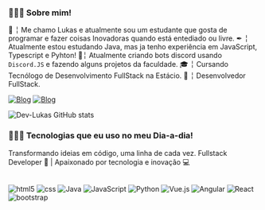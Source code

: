 ### 👨🏻‍💻 Sobre mim!

📌 ╎ Me chamo Lukas e atualmente sou um estudante que gosta de programar e fazer coisas Inovadoras quando está entediado ou livre.
✒ ╎ Atualmente estou estudando Java, mas ja tenho experiência em JavaScript, Typescript e Pyhton!
🤖╎ Atualmente criando bots discord usando `Discord.JS` e fazendo alguns projetos da faculdade.
🎓 ╎ Cursando Tecnólogo de Desenvolvimento FullStack na Estácio.
👷 ╎ Desenvolvedor FullStack.

[![Blog](https://img.shields.io/badge/Instagram-E4405F?style=for-the-badge&logo=instagram&logoColor=white)](https://www.instagram.com/dev_lukascoder/)
[![Blog](https://img.shields.io/badge/LinkedIn-0077B5?style=for-the-badge&logo=linkedin&logoColor=white)](https://www.linkedin.com/in/dev-lukas-88a70b286/)

![Dev-Lukas GitHub stats](https://github-readme-stats.vercel.app/api?username=Dev-Lukas2004&show_icons=true&theme=merko)

### 👨🏻‍💻 Tecnologias que eu uso no meu Dia-a-dia!
Transformando ideias em código, uma linha de cada vez. Fullstack Developer 🚀 | Apaixonado por tecnologia e inovação 💻


<div style="display: inline_block"><br/>
<img align ="center "alt="html5" src="https://img.shields.io/badge/HTML5-E34F26?style=for-the-badge&logo=html5&logoColor=white">
<img align ="center "alt="css" src="https://img.shields.io/badge/CSS3-1572B6?style=for-the-badge&logo=css3&logoColor=white">
<img align ="center "alt="Java" src="https://img.shields.io/badge/Java-ED8B00?style=for-the-badge&logo=openjdk&logoColor=white">
<img align ="center "alt="JavaScript" src="https://img.shields.io/badge/JavaScript-F7DF1E?style=for-the-badge&logo=javascript&logoColor=black">
<img align ="center "alt="Python" src="https://img.shields.io/badge/Python-3776AB?style=for-the-badge&logo=python&logoColor=white">

<img alt="Vue.js" src="https://img.shields.io/badge/Vue.js-35495E?style=for-the-badge&logo=vue.js&logoColor=4FC08D">
<img alt="Angular" src="https://img.shields.io/badge/Angular-DD0031?style=for-the-badge&logo=angular&logoColor=white">
<img alt="React" src="https://img.shields.io/badge/React-20232A?style=for-the-badge&logo=react&logoColor=61DAFB">
<img alt="bootstrap" src="https://img.shields.io/badge/Bootstrap-563D7C?style=for-the-badge&logo=bootstrap&logoColor=white">
</div>
